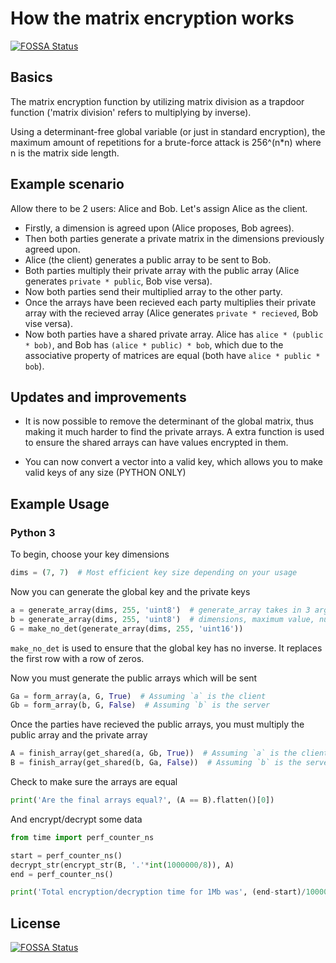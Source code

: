 # How the matrix encryption works
[![FOSSA Status](https://app.fossa.com/api/projects/git%2Bgithub.com%2FFoxNerdSaysMoo%2FPyEncryptors.svg?type=shield)](https://app.fossa.com/projects/git%2Bgithub.com%2FFoxNerdSaysMoo%2FPyEncryptors?ref=badge_shield)

## Basics
The matrix encryption function by utilizing matrix division as a trapdoor function ('matrix division' refers to multiplying by inverse).

Using a determinant-free global variable (or just in standard encryption), the maximum amount of repetitions for a brute-force attack is 256^(n*n) where n is the matrix side length.

## Example scenario

Allow there to be 2 users: Alice and Bob. Let's assign Alice as the client. 

- Firstly, a dimension is agreed upon (Alice proposes, Bob agrees).
- Then both parties generate a private matrix in the dimensions previously agreed upon. 
- Alice (the client) generates a public array to be sent to Bob. 
- Both parties multiply their private array with the public array (Alice generates `private * public`, Bob vise versa).
- Now both parties send their multiplied array to the other party.
- Once the arrays have been recieved each party multiplies their private array with the recieved array (Alice generates `private * recieved`, Bob vise versa).
- Now both parties have a shared private array. Alice has `alice * (public * bob)`, and Bob has `(alice * public) * bob`, which due to the associative property of matrices are equal (both have `alice * public * bob`).

## Updates and improvements

- It is now possible to remove the determinant of the global matrix, thus making it much harder to find the private arrays. A extra function is used to ensure the shared arrays can have values encrypted in them.

- You can now convert a vector into a valid key, which allows you to make valid keys of any size (PYTHON ONLY)

## Example Usage

### Python 3

To begin, choose your key dimensions
```py
dims = (7, 7)  # Most efficient key size depending on your usage
```
Now you can generate the global key and the private keys
```py
a = generate_array(dims, 255, 'uint8')  # generate_array takes in 3 args:
b = generate_array(dims, 255, 'uint8')  # dimensions, maximum value, numpy datatype
G = make_no_det(generate_array(dims, 255, 'uint16'))
```
`make_no_det` is used to ensure that the global key has no inverse. It replaces the first row with a row of zeros.

Now you must generate the public arrays which will be sent
```py
Ga = form_array(a, G, True)  # Assuming `a` is the client
Gb = form_array(b, G, False)  # Assuming `b` is the server
```
Once the parties have recieved the public arrays, you must multiply the public array and the private array
```py
A = finish_array(get_shared(a, Gb, True))  # Assuming `a` is the client
B = finish_array(get_shared(b, Ga, False))  # Assuming `b` is the server
```
Check to make sure the arrays are equal
```py
print('Are the final arrays equal?', (A == B).flatten()[0])
```
And encrypt/decrypt some data
```py
from time import perf_counter_ns

start = perf_counter_ns()
decrypt_str(encrypt_str(B, '.'*int(1000000/8)), A)
end = perf_counter_ns()

print('Total encryption/decryption time for 1Mb was', (end-start)/1000000000, 's')
```

## License
[![FOSSA Status](https://app.fossa.com/api/projects/git%2Bgithub.com%2FFoxNerdSaysMoo%2FPyEncryptors.svg?type=large)](https://app.fossa.com/projects/git%2Bgithub.com%2FFoxNerdSaysMoo%2FPyEncryptors?ref=badge_large)